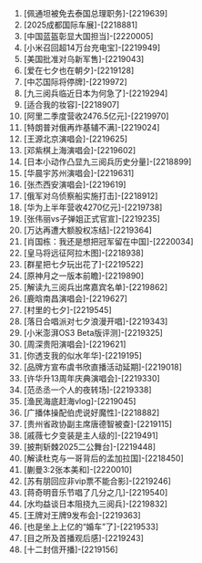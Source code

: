 
1. [佩通坦被免去泰国总理职务]-[2219639]
1. [2025成都国际车展]-[2218881]
1. [中国蓝盔彰显大国担当]-[2220005]
1. [小米召回超14万台充电宝]-[2219949]
1. [美国批准对乌新军售]-[2219043]
1. [爱在七夕也在朝夕]-[2219128]
1. [中芯国际将停牌]-[2219972]
1. [九三阅兵临近日本为何急了]-[2219294]
1. [适合我的妆容]-[2218907]
1. [阿里二季度营收2476.5亿元]-[2219970]
1. [特朗普对俄再炸基辅不满]-[2219024]
1. [王源北京演唱会]-[2219625]
1. [邓紫棋上海演唱会]-[2219602]
1. [日本小动作凸显九三阅兵历史分量]-[2218899]
1. [华晨宇苏州演唱会]-[2219631]
1. [张杰西安演唱会]-[2219619]
1. [俄军对乌侦察船实施打击]-[2218912]
1. [华为上半年营收4270亿元]-[2219738]
1. [张伟丽vs子弹姐正式官宣]-[2219235]
1. [万达再遭大额股权冻结]-[2219364]
1. [肖国栋：我还是想把冠军留在中国]-[2220034]
1. [皇马将远征阿拉木图]-[2218938]
1. [群星把七夕玩出花了]-[2219522]
1. [原神月之一版本前瞻]-[2219890]
1. [解读九三阅兵出席嘉宾名单]-[2219862]
1. [鹿晗南昌演唱会]-[2219627]
1. [村里的七夕]-[2219545]
1. [落日合唱派对七夕浪漫开唱]-[2219343]
1. [小米澎湃OS3 Beta版评测]-[2219325]
1. [周深贵阳演唱会]-[2219621]
1. [你透支我的似水年华]-[2219195]
1. [品牌方宣布虞书欣直播活动延期]-[2219018]
1. [许华升13周年庆典演唱会]-[2219330]
1. [范丞丞一个人的夜转场]-[2219338]
1. [渔民海底赶海vlog]-[2219045]
1. [广播体操配伯虎说好魔性]-[2218882]
1. [贵州省政协副主席唐德智被查]-[2219115]
1. [戚薇七夕变装是主人级的]-[2219491]
1. [披荆斩棘2025二公舞台]-[2219448]
1. [解读杜克与一哥背后的孟加拉国]-[2218450]
1. [蒯曼3:2张本美和]-[2220010]
1. [苏有朋回应非vip票不能合影]-[2219246]
1. [蒋奇明音乐节唱了几分之几]-[2219540]
1. [水均益谈日本阻挠九三阅兵]-[2219832]
1. [王牌对王牌9发布会]-[2219363]
1. [也是坐上上亿的“婚车”了]-[2219533]
1. [目之所及首播观后感]-[2219243]
1. [十二封信开播]-[2219156]